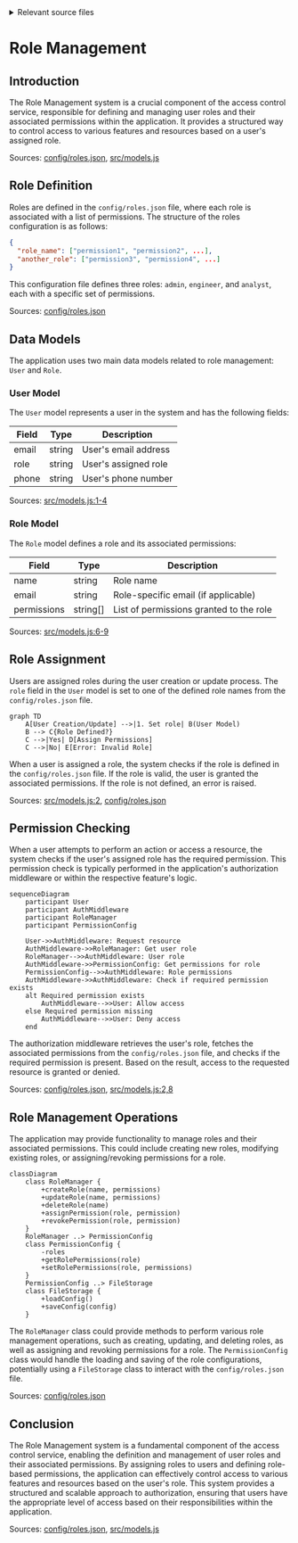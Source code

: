 <details>
<summary>Relevant source files</summary>

The following files were used as context for generating this wiki page:

- [config/roles.json](https://github.com/agattani123/access-control-service/blob/main/config/roles.json)
- [src/models.js](https://github.com/agattani123/access-control-service/blob/main/src/models.js)
</details>

# Role Management

## Introduction

The Role Management system is a crucial component of the access control service, responsible for defining and managing user roles and their associated permissions within the application. It provides a structured way to control access to various features and resources based on a user's assigned role.

Sources: [config/roles.json](), [src/models.js]()

## Role Definition

Roles are defined in the `config/roles.json` file, where each role is associated with a list of permissions. The structure of the roles configuration is as follows:

```json
{
  "role_name": ["permission1", "permission2", ...],
  "another_role": ["permission3", "permission4", ...]
}
```

This configuration file defines three roles: `admin`, `engineer`, and `analyst`, each with a specific set of permissions.

Sources: [config/roles.json]()

## Data Models

The application uses two main data models related to role management: `User` and `Role`.

### User Model

The `User` model represents a user in the system and has the following fields:

| Field  | Type    | Description |
|--------|---------|-------------|
| email  | string  | User's email address |
| role   | string  | User's assigned role |
| phone  | string  | User's phone number |

Sources: [src/models.js:1-4]()

### Role Model

The `Role` model defines a role and its associated permissions:

| Field       | Type     | Description |
|-------------|----------|-------------|
| name        | string   | Role name |
| email       | string   | Role-specific email (if applicable) |
| permissions | string[] | List of permissions granted to the role |

Sources: [src/models.js:6-9]()

## Role Assignment

Users are assigned roles during the user creation or update process. The `role` field in the `User` model is set to one of the defined role names from the `config/roles.json` file.

```mermaid
graph TD
    A[User Creation/Update] -->|1. Set role| B(User Model)
    B --> C{Role Defined?}
    C -->|Yes| D[Assign Permissions]
    C -->|No| E[Error: Invalid Role]
```

When a user is assigned a role, the system checks if the role is defined in the `config/roles.json` file. If the role is valid, the user is granted the associated permissions. If the role is not defined, an error is raised.

Sources: [src/models.js:2](), [config/roles.json]()

## Permission Checking

When a user attempts to perform an action or access a resource, the system checks if the user's assigned role has the required permission. This permission check is typically performed in the application's authorization middleware or within the respective feature's logic.

```mermaid
sequenceDiagram
    participant User
    participant AuthMiddleware
    participant RoleManager
    participant PermissionConfig

    User->>AuthMiddleware: Request resource
    AuthMiddleware->>RoleManager: Get user role
    RoleManager-->>AuthMiddleware: User role
    AuthMiddleware->>PermissionConfig: Get permissions for role
    PermissionConfig-->>AuthMiddleware: Role permissions
    AuthMiddleware->>AuthMiddleware: Check if required permission exists
    alt Required permission exists
        AuthMiddleware-->>User: Allow access
    else Required permission missing
        AuthMiddleware-->>User: Deny access
    end
```

The authorization middleware retrieves the user's role, fetches the associated permissions from the `config/roles.json` file, and checks if the required permission is present. Based on the result, access to the requested resource is granted or denied.

Sources: [config/roles.json](), [src/models.js:2,8]()

## Role Management Operations

The application may provide functionality to manage roles and their associated permissions. This could include creating new roles, modifying existing roles, or assigning/revoking permissions for a role.

```mermaid
classDiagram
    class RoleManager {
        +createRole(name, permissions)
        +updateRole(name, permissions)
        +deleteRole(name)
        +assignPermission(role, permission)
        +revokePermission(role, permission)
    }
    RoleManager ..> PermissionConfig
    class PermissionConfig {
        -roles
        +getRolePermissions(role)
        +setRolePermissions(role, permissions)
    }
    PermissionConfig ..> FileStorage
    class FileStorage {
        +loadConfig()
        +saveConfig(config)
    }
```

The `RoleManager` class could provide methods to perform various role management operations, such as creating, updating, and deleting roles, as well as assigning and revoking permissions for a role. The `PermissionConfig` class would handle the loading and saving of the role configurations, potentially using a `FileStorage` class to interact with the `config/roles.json` file.

Sources: [config/roles.json]()

## Conclusion

The Role Management system is a fundamental component of the access control service, enabling the definition and management of user roles and their associated permissions. By assigning roles to users and defining role-based permissions, the application can effectively control access to various features and resources based on the user's role. This system provides a structured and scalable approach to authorization, ensuring that users have the appropriate level of access based on their responsibilities within the application.

Sources: [config/roles.json](), [src/models.js]()
